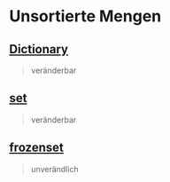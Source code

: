 # Unsortierte Mengen

## [Dictionary](03.4.1_Dictionarys.md)
> veränderbar


## [set](03.4.2_Sets.md)
> veränderbar

## [frozenset](03.4.3_Frozensets.md)
> unverändlich
